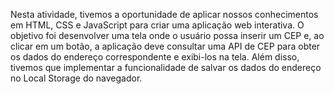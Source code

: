 Nesta atividade, tivemos a oportunidade de aplicar nossos conhecimentos em HTML, CSS e JavaScript para criar uma aplicação web interativa. O objetivo foi desenvolver uma tela 
onde o usuário possa inserir um CEP e, ao clicar em um botão, a aplicação deve consultar uma API de CEP para obter os dados do endereço correspondente e exibi-los na tela. 
Além disso, tivemos que implementar a funcionalidade de salvar os dados do endereço no Local Storage do navegador.
